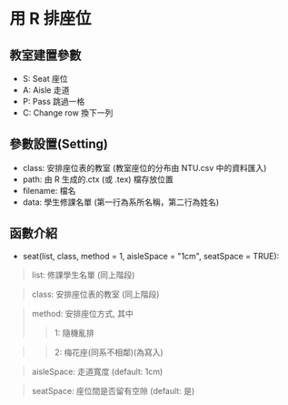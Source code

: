# 用 R 排座位
## 教室建置參數
   * S: Seat 座位
   * A: Aisle 走道
   * P: Pass 跳過一格
   * C: Change row 換下一列
   
## 參數設置(Setting)
   * class: 安排座位表的教室 (教室座位的分布由 NTU.csv 中的資料匯入)
   * path: 由 R 生成的.ctx (或 .tex) 檔存放位置
   * filename: 檔名
   * data: 學生修課名單 (第一行為系所名稱，第二行為姓名)
   
## 函數介紹
   * seat(list, class, method = 1, aisleSpace = "1cm", seatSpace = TRUE): 
   
   > list: 修課學生名單 (同上階段)
   
   > class: 安排座位表的教室 (同上階段)
   
   > method: 安排座位方式, 其中 
   >> 1: 隨機亂排
   
   >> 2: 梅花座(同系不相鄰)(為寫入)
   
   > aisleSpace: 走道寬度 (default: 1cm)
   
   > seatSpace: 座位間是否留有空隙 (default: 是)
